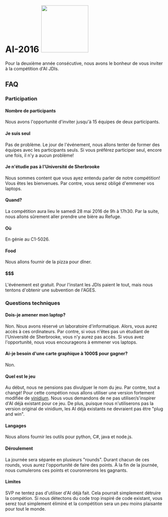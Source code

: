# AI-2016 <img src="https://github.com/JDIS/ai-2016/blob/master/logo-grayscale.png" width="150">
Pour la deuxième année consécutive, nous avons le bonheur de vous inviter à la compétition d'AI JDIs.

## FAQ

### Participation
#### Nombre de participants
Nous avons l'opportunité d'inviter jusqu'à 15 équipes de deux participants.

#### Je suis seul
Pas de problème. Le jour de l'événement, nous allons tenter de former des équipes avec les participants seuls.
Si vous préférez participer seul, encore une fois, il n'y a aucun problème!

#### Je n'étudie pas à l'Université de Sherbrooke
Nous sommes content que vous ayez entendu parler de notre compétition! Vous êtes les bienvenues.
Par contre, vous serez obligé d'emmener vos laptops.

#### Quand?
La compétition aura lieu le samedi 28 mai 2016 de 9h à 17h30. Par la suite, nous allons sûrement aller prendre
une bière au Refuge.

#### Où
En génie au C1-5026.

#### Food
Nous allons fournir de la pizza pour dîner.

#### $$$
L'événement est gratuit.
Pour l'instant les JDIs paient le tout, mais nous tentons d'obtenir une subvention de l'AGES.

### Questions techniques
#### Dois-je amener mon laptop?
Non. Nous avons réservé un laboratoire d'informatique. Alors, vous aurez accès à ces ordinateurs.
Par contre, si vous n'êtes pas un étudiant de l'Université de Sherbrooke, vous n'y aurez pas accès.
Si vous avez l'opportunité, nous vous encourageons à emmener vos laptops.

#### Ai-je besoin d'une carte graphique à 1000$ pour gagner?
Non.

#### Quel est le jeu
Au début, nous ne pensions pas divulguer le nom du jeu. Par contre, tout a changé!
Pour cette compétion nous allons utiliser une version fortement modifiée de [vinidium](http://vindinium.org/).
Nous vous demandons de ne pas utiliser/s'inspirer d'AI déjà existant pour ce jeu.
De plus, puisque nous n'utiliserons pas la version original de vinidium, les AI déjà existants ne devraient pas être "plug and win".

#### Langages
Nous allons fournir les outils pour python, C#, java et node.js.

#### Déroulement
La journée sera séparée en plusieurs "rounds". Durant chacun de ces rounds, vous aurez l'opportunité de faire
des points. À la fin de la journée, nous cumulerons ces points et couronnerons les gagnants.

#### Limites
SVP ne tentez pas d'utiliser d'AI déjà fait. Cela pourrait simplement détruire la compétion.
Si nous détectons du code trop inspiré de code existant, vous serez tout simplement éliminé
et la compétition sera un peu moins plaisante pour tout le monde.
